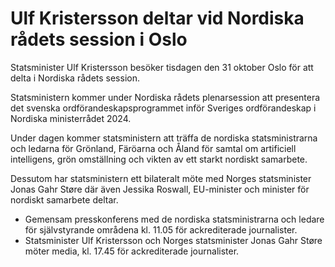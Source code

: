 # Ulf Kristersson deltar vid Nordiska rådets session i Oslo

Statsminister Ulf Kristersson besöker tisdagen den 31 oktober Oslo för att delta i Nordiska rådets session.

Statsministern kommer under Nordiska rådets plenarsession att presentera det svenska ordförandeskapsprogrammet inför Sveriges ordförandeskap i Nordiska ministerrådet 2024.

Under dagen kommer statsministern att träffa de nordiska statsministrarna och ledarna för Grönland, Färöarna och Åland för samtal om artificiell intelligens, grön omställning och vikten av ett starkt nordiskt samarbete.

Dessutom har statsministern ett bilateralt möte med Norges statsminister Jonas Gahr Støre där även Jessika Roswall, EU-minister och minister för nordiskt samarbete deltar.

* Gemensam presskonferens med de nordiska statsministrarna och ledare för självstyrande områdena kl. 11.05 för ackrediterade journalister.
* Statsminister Ulf Kristersson och Norges statsminister Jonas Gahr Støre möter media, kl. 17.45 för ackrediterade journalister.
